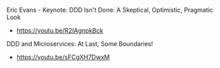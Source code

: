 Eric Evans - Keynote: DDD Isn't Done: A Skeptical, Optimistic, Pragmatic Look
* https://youtu.be/R2IAgnpkBck

DDD and Microservices: At Last, Some Boundaries!
* https://youtu.be/sFCgXH7DwxM
